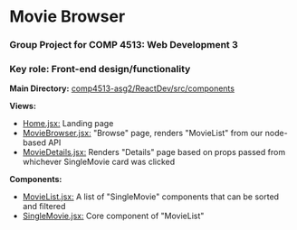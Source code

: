 # Movie Browser
### Group Project for COMP 4513: Web Development 3
### Key role: Front-end design/functionality

**Main Directory:** [comp4513-asg2/ReactDev/src/components](https://github.com/pmassico/comp4513-asg2/tree/master/ReactDev/src/components)

**Views:**
* [Home.jsx:](https://github.com/pmassico/comp4513-asg2/blob/master/ReactDev/src/components/Home.jsx) Landing page
* [MovieBrowser.jsx:](https://github.com/pmassico/comp4513-asg2/blob/master/ReactDev/src/components/MovieBrowser.jsx) "Browse" page, renders "MovieList" from our node-based API
* [MovieDetails.jsx:](https://github.com/pmassico/comp4513-asg2/blob/master/ReactDev/src/components/MovieDetails.jsx) Renders "Details" page based on props passed from whichever SingleMovie card was clicked 

**Components:**
* [MovieList.jsx:](https://github.com/pmassico/comp4513-asg2/blob/master/ReactDev/src/components/MovieList.jsx) A list of "SingleMovie" components that can be sorted and filtered
* [SingleMovie.jsx:](https://github.com/pmassico/comp4513-asg2/blob/master/ReactDev/src/components/SingleMovie.jsx) Core component of "MovieList"
